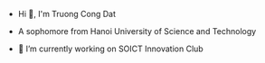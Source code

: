 - Hi 👋, I'm Truong Cong Dat

- A sophomore from Hanoi University of Science and Technology
- 🔭 I’m currently working on SOICT Innovation Club

